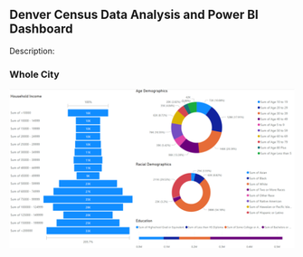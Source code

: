 ## Denver Census Data Analysis and Power BI Dashboard
Description:

### Whole City
![Graph1](https://github.com/isaiaherb/denver-census/blob/main/images/Screenshot%202023-04-26%20183925.png?raw=true)
